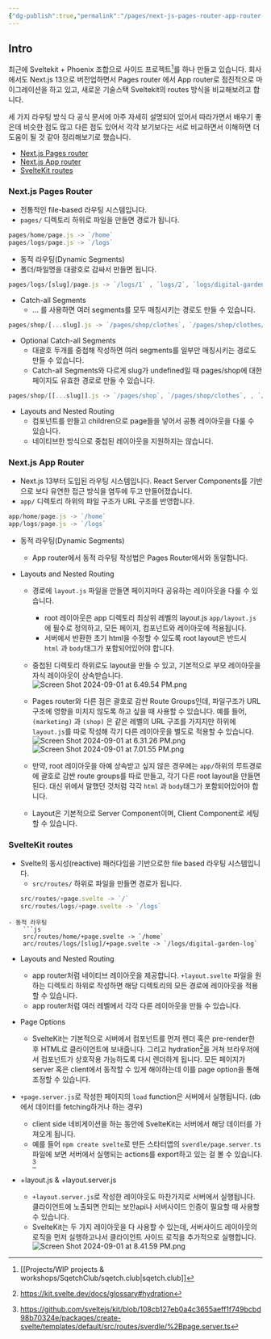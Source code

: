 ```yaml
---
{"dg-publish":true,"permalink":"/pages/next-js-pages-router-app-router-and-svelte-kit-routes/","tags":["routes","Nextjs","SvelteKit"],"created":"2024-08-29","updated":"2024-09-01T16:11:00"}
---
```


## Intro

최근에 Sveltekit + Phoenix 조합으로 사이드 프로젝트[^sqetchclub]를 하나 만들고 있습니다. 
회사에서도 Next.js 13으로 버전업하면서 Pages router 에서 App router로 점진적으로 마이그레이션을 하고 있고, 새로운 기술스택 Sveltekit의 routes 방식을 비교해보려고 합니다.

세 가지 라우팅 방식 다 공식 문서에 아주 자세히 설명되어 있어서 따라가면서 배우기 좋은데 비슷한 점도 많고 다른 점도 있어서 각각 보기보다는 서로 비교하면서 이해하면 더 도움이 될 것 같아 정리해보기로 했습니다.

- [Next.js Pages router](https://nextjs.org/docs/pages/building-your-application/routing)
- [Next.js App router](https://nextjs.org/docs/app/building-your-application/routing)
- [SvelteKit routes](https://kit.svelte.dev/docs/routing)


### Next.js Pages Router
- 전통적인 file-based 라우팅 시스템입니다.
- `pages/` 디렉토리 하위로 파일을 만들면 경로가 됩니다.
```js
pages/home/page.js -> `/home`
pages/logs/page.js -> `/logs`
```
- 동적 라우팅(Dynamic Segments)
- 폴더/파일명을 대괄호로 감싸서 만들면 됩니다.
```js
pages/logs/[slug]/page.js -> `/logs/1` , `logs/2`, `logs/digital-garden-logs`
```

- Catch-all Segments 
	- ... 를 사용하면 여러 segments를 모두 매칭시키는 경로도 만들 수 있습니다.
```js
pages/shop/[...slug].js -> `/pages/shop/clothes`, `/pages/shop/clothes/tops` , `pages/shop/clothes/tops/t-shirts`
```
- Optional Catch-all Segments
	- 대괄호 두개를 중첩해 작성하면 여러 segments를 일부만 매칭시키는 경로도 만들 수 있습니다.
	- Catch-all Segments와 다르게 slug가 undefined일 때 pages/shop에 대한 페이지도 유효한 경로로 만들 수 있습니다.  

```js
pages/shop/[[...slug]].js -> `/pages/shop`, `/pages/shop/clothes`, , `/pages/shop/clothes/tops` , `pages/shop/clothes/tops/t-shirts`
```

- Layouts and Nested Routing
	- <Layout /> 컴포넌트를 만들고 children으로 page들을 넣어서 공통 레이아웃을 다룰 수 있습니다.
	- 네이티브한 방식으로 중첩된 레이아웃을 지원하지는 않습니다.


### Next.js App Router
- Next.js 13부터 도입된 라우팅 시스템입니다. React Server Components를 기반으로 보다 유연한 접근 방식을 염두에 두고 만들어졌습니다.
- `app/` 디렉토리 하위의 파일 구조가 URL 구조를 반영합니다. 
```js
app/home/page.js -> `/home`
app/logs/page.js -> `/logs`
```
- 동적 라우팅(Dynamic Segments)
	- App router에서 동적 라우팅 작성법은 Pages Router에서와 동일합니다.

- Layouts and Nested Routing
	- 경로에 `layout.js` 파일을 만들면 페이지마다 공유하는 레이아웃을 다룰 수 있습니다. 
		- root 레이아웃은 app 디렉토리 최상위 레벨의 layout.js `app/layout.js` 에 필수로 정의하고, 모든 페이지, 컴포넌트와 레이아웃에 적용됩니다.
		- 서버에서 반환한 초기 html을 수정할 수 있도록 root layout은 반드시 `html` 과 `body`태그가 포함되어있어야 합니다.
	- 중첩된 디렉토리 하위로도 layout을 만들 수 있고, 기본적으로 부모 레이아웃을 자식 레이아웃이 상속받습니다. 
		![Screen Shot 2024-09-01 at 6.49.54 PM.png](/img/user/Screen%20Shot%202024-09-01%20at%206.49.54%20PM.png)
	- Pages router와 다른 점은 괄호로 감싼 Route Groups인데, 파일구조가 URL 구조에 영향을 미치지 않도록 하고 싶을 때 사용할 수 있습니다. 예를 들어, `(marketing)` 과 `(shop)` 은 같은 레벨의 URL 구조를 가지지만 하위에 `layout.js`를 따로 작성해 각기 다른 레이아웃을 별도로 적용할 수 있습니다.
		 ![Screen Shot 2024-09-01 at 6.31.26 PM.png](/img/user/Screen%20Shot%202024-09-01%20at%206.31.26%20PM.png)![Screen Shot 2024-09-01 at 7.01.55 PM.png](/img/user/Screen%20Shot%202024-09-01%20at%207.01.55%20PM.png)

	- 만약, root 레이아웃을 아예 상속받고 싶지 않은 경우에는 `app/`하위의 루트경로에 괄호로 감싼 route groups를 따로 만들고, 각기 다른 root layout을 만들면 된다. 대신 위에서 말했던 것처럼 각각 `html` 과 `body`태그가 포함되어있어야 합니다.
	- Layout은 기본적으로 Server Component이며, Client Component로 세팅할 수 있습니다.


### SvelteKit routes
- Svelte의 동시성(reactive) 패러다임을 기반으로한 file based 라우팅 시스템입니다.
	- `src/routes/` 하위로 파일을 만들면 경로가 됩니다.
	```js
	src/routes/+page.svelte -> `/`
	src/routes/logs/+page.svelte -> `/logs`
```
- 동적 라우팅
	```js
	src/routes/home/+page.svelte -> `/home`
	arc/routes/logs/[slug]/+page.svelte -> `/logs/digital-garden-log`
```
 - Layouts and Nested Routing
	 -  app router처럼 네이티브 레이아웃을 제공합니다. `+layout.svelte` 파일을 원하는 디렉토리 하위로 작성하면 해당 디렉토리의 모든 경로에 레이아웃을 적용할 수 있습니다.
	 - app router처럼 여러 레벨에서 각각 다른 레이아웃을 만들 수 있습니다.
	
- Page Options
	- SvelteKit는 기본적으로 서버에서 컴포넌트를 먼저 렌더 혹은 pre-render한 후 HTML로 클라이언트에 보내줍니다. 그리고 hydration[^hydration]을 거쳐 브라우저에서 컴포넌트가 상호작용 가능하도록 다시 렌더하게 됩니다. 모든 페이지가 server 혹은 client에서 동작할 수 있게 해야하는데 이를 page option을 통해 조정할 수 있습니다.
- `+page.server.js`로 작성한 페이지의 `load` function은 서버에서 실행됩니다. (db에서 데이터를 fetching하거나 하는 경우)
	- client side 네비게이션을 하는 동안에 SvelteKit는 서버에서 해당 데이터를 가져오게 됩니다.
	- 예를 들어 `npm create svelte`로 만든 스타터앱의 `sverdle/page.server.ts` 파일에 보면 서버에서 실행되는 actions를 export하고 있는 걸 볼 수 있습니다. [^page.server.ts]
- +layout.js & +layout.server.js
	- `+layout.server.js`로 작성한 레이아웃도 마찬가지로 서버에서 실행됩니다. 클라이언트에 노출되면 안되는 보안api나 서버사이드 인증이 필요할 때 사용할 수 있습니다.
	- SvelteKit는 두 가지 레이아웃을 다 사용할 수 있는데, 서버사이드 레이아웃의 로직을 먼저 실행하고나서 클라이언트 사이드 로직을 추가적으로 실행합니다.
	![Screen Shot 2024-09-01 at 8.41.59 PM.png](/img/user/Screen%20Shot%202024-09-01%20at%208.41.59%20PM.png)











[^sqetchclub]: [[Projects/WIP projects & workshops/SqetchClub/sqetch.club\|sqetch.club]]
[^hydration]: https://kit.svelte.dev/docs/glossary#hydration
[^page.server.ts]: https://github.com/sveltejs/kit/blob/108cb127eb0a4c3655aeff1f749bcbd98b70324e/packages/create-svelte/templates/default/src/routes/sverdle/%2Bpage.server.ts
